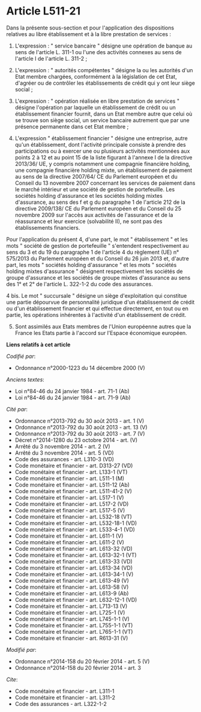 # Article L511-21

Dans la présente sous-section et pour l'application des dispositions relatives au libre établissement et à la libre
prestation de services : 

1. L'expression : " service bancaire " désigne une opération de banque au sens de l'article L. 311-1 ou l'une des activités
connexes au sens de l'article I de l'article L. 311-2 ; 

2. L'expression : " autorités compétentes " désigne la ou les autorités d'un Etat membre chargées, conformément à la
législation de cet Etat, d'agréer ou de contrôler les établissements de crédit qui y ont leur siège social ; 

3. L'expression : " opération réalisée en libre prestation de services " désigne l'opération par laquelle un établissement de
crédit ou un établissement financier fournit, dans un Etat membre autre que celui où se trouve son siège social, un service
bancaire autrement que par une présence permanente dans cet Etat membre ; 

4. L'expression " établissement financier " désigne une entreprise, autre qu'un établissement, dont l'activité principale
consiste à prendre des participations ou à exercer une ou plusieurs activités mentionnées aux points 2 à 12 et au point 15 de
la liste figurant à l'annexe I de la directive 2013/36/ UE, y compris notamment une compagnie financière holding, une
compagnie financière holding mixte, un établissement de paiement au sens de la directive 2007/64/ CE du Parlement européen et
du Conseil du 13 novembre 2007 concernant les services de paiement dans le marché intérieur et une société de gestion de
portefeuille. Les sociétés holding d'assurance et les sociétés holding mixtes d'assurance, au sens des f et g du paragraphe 1
de l'article 212 de la directive 2009/138/ CE du Parlement européen et du Conseil du 25 novembre 2009 sur l'accès aux
activités de l'assurance et de la réassurance et leur exercice (solvabilité II), ne sont pas des établissements financiers. 

Pour l'application du présent 4, d'une part, le mot " établissement " et les mots " société de gestion de portefeuille "
s'entendent respectivement au sens du 3 et du 19 du paragraphe 1 de l'article 4 du règlement (UE) n° 575/2013 du Parlement
européen et du Conseil du 26 juin 2013 et, d'autre part, les mots " sociétés holding d'assurance " et les mots " sociétés
holding mixtes d'assurance " désignent respectivement les sociétés de groupe d'assurance et les sociétés de groupe mixtes
d'assurance au sens des 1° et 2° de l'article L. 322-1-2 du code des assurances. 

4 bis. Le mot " succursale " désigne un siège d'exploitation qui constitue une partie dépourvue de personnalité juridique
d'un établissement de crédit ou d'un établissement financier et qui effectue directement, en tout ou en partie, les
opérations inhérentes à l'activité d'un établissement de crédit. 

5. Sont assimilés aux Etats membres de l'Union européenne autres que la France les Etats partie à l'accord sur l'Espace
économique européen.

**Liens relatifs à cet article**

_Codifié par_:

  - Ordonnance n°2000-1223 du 14 décembre 2000 (V)

_Anciens textes_:

  - Loi n°84-46 du 24 janvier 1984 - art. 71-1 (Ab)
  - Loi n°84-46 du 24 janvier 1984 - art. 71-9 (Ab)

_Cité par_:

  - Ordonnance n°2013-792 du 30 août 2013 - art. 1 (V)
  - Ordonnance n°2013-792 du 30 août 2013 - art. 13 (V)
  - Ordonnance n°2013-792 du 30 août 2013 - art. 7 (V)
  - Décret n°2014-1280 du 23 octobre 2014 - art. (V)
  - Arrêté du 3 novembre 2014 - art. 2 (V)
  - Arrêté du 3 novembre 2014 - art. 5 (VD)
  - Code des assurances - art. L310-3 (VD)
  - Code monétaire et financier - art. D313-27 (VD)
  - Code monétaire et financier - art. L133-1 (VT)
  - Code monétaire et financier - art. L511-1 (M)
  - Code monétaire et financier - art. L511-12 (Ab)
  - Code monétaire et financier - art. L511-41-2 (V)
  - Code monétaire et financier - art. L517-1 (V)
  - Code monétaire et financier - art. L517-2 (VD)
  - Code monétaire et financier - art. L517-5 (V)
  - Code monétaire et financier - art. L532-18 (VT)
  - Code monétaire et financier - art. L532-18-1 (VD)
  - Code monétaire et financier - art. L533-4-1 (VD)
  - Code monétaire et financier - art. L611-1 (V)
  - Code monétaire et financier - art. L611-2 (V)
  - Code monétaire et financier - art. L613-32 (VD)
  - Code monétaire et financier - art. L613-32-1 (VT)
  - Code monétaire et financier - art. L613-33 (VD)
  - Code monétaire et financier - art. L613-34 (VD)
  - Code monétaire et financier - art. L613-34-1 (V)
  - Code monétaire et financier - art. L613-49 (V)
  - Code monétaire et financier - art. L613-58 (V)
  - Code monétaire et financier - art. L613-9 (Ab)
  - Code monétaire et financier - art. L632-12-1 (VD)
  - Code monétaire et financier - art. L713-13 (V)
  - Code monétaire et financier - art. L725-1 (V)
  - Code monétaire et financier - art. L745-1-1 (V)
  - Code monétaire et financier - art. L755-1-1 (VT)
  - Code monétaire et financier - art. L765-1-1 (VT)
  - Code monétaire et financier - art. R613-31 (V)

_Modifié par_:

  - Ordonnance n°2014-158 du 20 février 2014 - art. 5 (V)
  - Ordonnance n°2014-158 du 20 février 2014 - art. 3

_Cite_:

  - Code monétaire et financier - art. L311-1
  - Code monétaire et financier - art. L311-2
  - Code des assurances - art. L322-1-2
